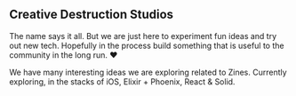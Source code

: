 ## Creative Destruction Studios

The name says it all. But we are just here to experiment fun ideas and try out new tech. Hopefully in the process build something that is useful to the community in the long run. ❤️

We have many interesting ideas we are exploring related to Zines. Currently exploring, in the stacks of iOS, Elixir + Phoenix, React & Solid.
